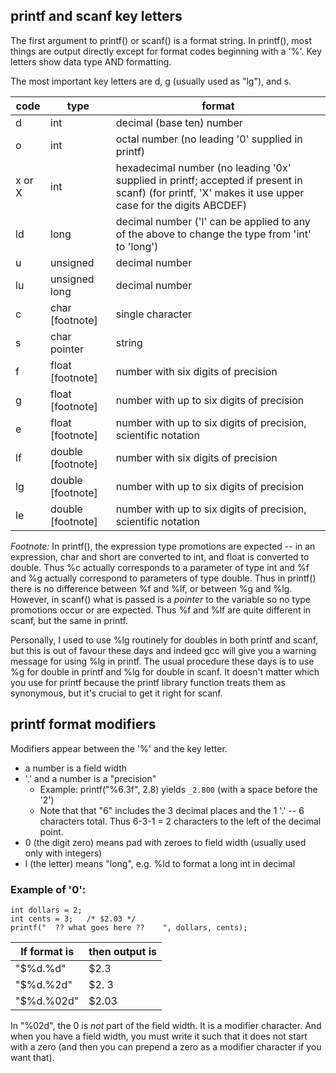 ## printf and scanf key letters

The first argument to printf() or scanf() is a format string.
In printf(), most things are output directly except for format codes beginning
with a '%'.
Key letters show data type AND formatting.

The most important key letters are d, g (usually used as "lg"), and s.

| code | type           | format                                                        |
|------|----------------|--------------------------------------------------------------|
| d    | int            | decimal (base ten) number                                     |
| o    | int            | octal number (no leading '0' supplied in printf)              |
| x or X | int          | hexadecimal number (no leading '0x' supplied in printf; accepted if present in scanf) (for printf, 'X' makes it use upper case for the digits ABCDEF) |
| ld   | long           | decimal number ('l' can be applied to any of the above to change the type from 'int' to 'long') |
| u    | unsigned       | decimal number                                                |
| lu   | unsigned long  | decimal number                                                |
| c    | char [footnote]| single character                                              |
| s    | char pointer   | string                                                        |
| f    | float [footnote]| number with six digits of precision                           |
| g    | float [footnote]| number with up to six digits of precision                     |
| e    | float [footnote]| number with up to six digits of precision, scientific notation|
| lf   | double [footnote]| number with six digits of precision                          |
| lg   | double [footnote]| number with up to six digits of precision                    |
| le   | double [footnote]| number with up to six digits of precision, scientific notation|

*Footnote:* In printf(), the expression type promotions are expected -- in an
expression, char and short are converted to int, and float is converted to
double. Thus %c actually corresponds to a parameter of type int and %f and %g actually correspond to parameters of type double.  Thus in printf() there is no difference between %f and %lf, or between %g and %lg. However, in scanf() what is passed is a _pointer_ to the variable so no type promotions occur or are expected. Thus %f and %lf are quite different in scanf, but the same in printf.

Personally, I used to use %lg routinely for doubles in both printf and scanf, but this is out of favour these days and indeed gcc will give you a warning message for using %lg in printf. The usual procedure these days is to use %g for double in printf and %lg for double in scanf. It doesn't matter which you use for printf because the printf library function treats them as synonymous, but it's crucial to get it right for scanf.

## printf format modifiers

Modifiers appear between the '%' and the key letter.

- a number is a field width
- '.' and a number is a "precision"
    - Example: printf("%6.3f", 2.8) yields `_2.800` (with a space before the '2')
    - Note that that "6" includes the 3 decimal places and the 1 '.' -- 6 characters total.  Thus 6-3-1 = 2 characters to the left of the decimal point.
- 0 (the digit zero) means pad with zeroes to field width (usually used only with integers)
- l (the letter) means "long", e.g. %ld to format a long int in decimal

### Example of '0':

```plaintext
int dollars = 2;
int cents = 3;   /* $2.03 */
printf("  ?? what goes here ??    ", dollars, cents);
```

| If format is | then output is |
|--------------|----------------|
| "$%d.%d"     | $2.3           |
| "$%d.%2d"    | $2. 3          | 
| "$%d.%02d"   | $2.03          |

In "%02d", the 0 is _not_ part of the field width. It is a modifier character. And when you have a field width, you must write it such that it does not start with a zero (and then you can prepend a zero as a modifier character if you want that).